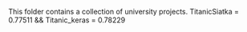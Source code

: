 This folder contains a collection of university projects.
TitanicSiatka = 0.77511 && Titanic_keras = 0.78229
